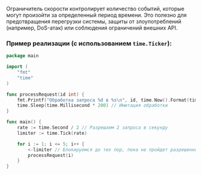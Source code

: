
Ограничитель скорости контролирует количество событий, которые могут произойти за определенный период времени. Это полезно для предотвращения перегрузки системы, защиты от злоупотреблений (например, DoS-атак) или соблюдения ограничений внешних API.

### Пример реализации (с использованием `time.Ticker`):

```go
package main

import (
	"fmt"
	"time"
)

func processRequest(id int) {
	fmt.Printf("Обработка запроса %d в %s\n", id, time.Now().Format(time.RFC3339))
	time.Sleep(time.Millisecond * 200) // Имитация обработки
}

func main() {
	rate := time.Second / 2 // Разрешаем 2 запроса в секунду
	limiter := time.Tick(rate)

	for i := 1; i <= 5; i++ {
		<-limiter // Блокируемся до тех пор, пока не пройдет разрешенное время
		processRequest(i)
	}
}
```

